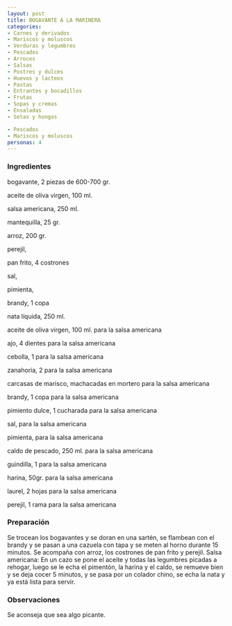 ```yaml
---
layout: post
title: BOGAVANTE A LA MARINERA
categories:
- Carnes y derivados
- Mariscos y moluscos
- Verduras y legumbres
- Pescados
- Arroces
- Salsas
- Postres y dulces
- Huevos y lacteos
- Pastas
- Entrantes y bocadillos
- Frutas
- Sopas y cremas
- Ensaladas
- Setas y hongos

- Pescados
- Mariscos y moluscos
personas: 4 
---
```

<h3>Ingredientes</h3>
bogavante, 2 piezas de 600-700 gr.

aceite de oliva virgen, 100 ml.

salsa americana, 250 ml.

mantequilla, 25 gr.

arroz, 200 gr.

perejil,

pan frito, 4 costrones

sal,

pimienta,

brandy, 1 copa

nata líquida, 250 ml.

aceite de oliva virgen, 100 ml. para la salsa americana

ajo, 4 dientes para la salsa americana

cebolla, 1 para la salsa americana

zanahoria, 2 para la salsa americana

carcasas de marisco, machacadas en mortero para la salsa americana

brandy, 1 copa para la salsa americana

pimiento dulce, 1 cucharada para la salsa americana

sal, para la salsa americana

pimienta, para la salsa americana

caldo de pescado, 250 ml. para la salsa americana

guindilla, 1 para la salsa americana

harina, 50gr. para la salsa americana

laurel, 2 hojas para la salsa americana

perejil, 1 rama para la salsa americana

<h3>Preparación</h3>
Se trocean los bogavantes y se doran en una sartén, se flambean con el brandy y se pasan a una cazuela con tapa y se meten al horno durante 15 minutos. Se acompaña con arroz, los costrones de pan frito y perejil. Salsa americana: En un cazo se pone el aceite y todas las legumbres picadas a rehogar, luego se le echa el pimentón, la harina y el caldo, se remueve bien y se deja cocer 5 minutos, y se pasa por un colador chino, se echa la nata y ya está lista para servir.

<h3>Observaciones</h3>
Se aconseja que sea algo picante.

